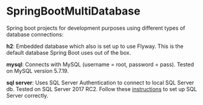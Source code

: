 # SpringBootMultiDatabase
Spring boot projects for development purposes using different types of database connections: 

<b>h2</b>: 
Embedded database which also is set up to use Flyway. This is the default database Spring Boot uses out of the box.

<b>mysql</b>: 
Connects with MySQL (username = root, password = pass). Tested on MySQL version 5.7.19.

<b>sql server</b>: 
Uses SQL Server Authentication to connect to local SQL Server db. Tested on SQL Server 2017 RC2. Follow these <a href="https://docs.microsoft.com/en-us/sql/database-engine/configure-windows/change-server-authentication-mode#SSMSProcedureinstructions">instructions</a> to set up SQL Server correctly.
